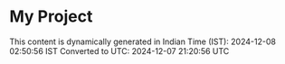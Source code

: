 # My Project

This content is dynamically generated in Indian Time (IST): 2024-12-08 02:50:56 IST
Converted to UTC: 2024-12-07 21:20:56 UTC
